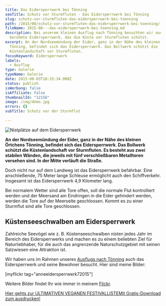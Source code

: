 ```yaml
---
title: Das Eidersperrwerk bei Tönning
seoTitle: Schutz vor Sturmfluten - Das Eidersperrwerk bei Tönning
slug: schutz-vor-sturmfluten-das-eidersperrwerk-bei-toenning
path: /2015/08/schutz-vor-sturmfluten-das-eidersperrwerk-bei-toenning/
fileName: 2015-08---das-eidersperrwerk-bei-toenning.md
description: Bei unserem kleinen Ausflug nach Tönning besuchten wir auch das
  berühmte Eidersperrwerk, das die Küste vor Sturmfluten schützt.
excerpt: An der Nordseemündung der Eider, ganz in der Nähe des kleinen Örtchens
  Tönning, befindet sich das Eidersperrwerk. Das Bollwerk schützt die
  Küstenlandschaft vor Sturmfluten.
focusKeyword: Eidersperrwerk
labels:
  - Ausflug
type: Galerie
typeName: Galerie
date: 2015-08-03T10:33:34.000Z
status: publish
isWerbung: false
isAffiliate: false
thumbnailId: "12156"
image: /img/demo.jpg
errors: {}
subTitle: Schutz vor der Sturmflut
  
---
```


![Nistplätze auf dem Eidersperrwerk](http://cardamonchai.com/wp-content/uploads/2015/08/20161111072_b86f62ee14_z-640x427.jpg "Nistplätze auf dem Eidersperrwerk")

**An der Nordseemündung der Eider, ganz in der Nähe des kleinen Örtchens
Tönning, befindet sich das Eidersperrwerk. Das Bollwerk schützt die
Küstenlandschaft vor Sturmfluten. Es besteht aus zwei stabilen Wänden, die
jeweils mit fünf verschließbaren Metalltoren versehen sind. In der Mitte
verläuft die Straße.**

Doch nicht nur auf dem Landweg ist das Eidersperrwerk befahrbar. Eine
anschließende, 75 Meter lange Schleuse ermöglicht auch den Schiffverkehr.
Insgesamt ist das Eidersperrwerk 4,9 Kilometer lang.

Bei normalem Wetter sind alle Tore offen, soll die normale Flut kontrolliert
werden und der Meersand am Eindringen in die Eider gehindert werden, werden die
Tore auf der Meerseite geschlossen. Kommt es zu einer Sturmflut sind alle Tore
geschlossen.

## Küstenseeschwalben am Eidersperrwerk

Zahlreiche Seevögel wie z. B. Küstenseeschwalben nisten jedes Jahr im Bereich
des Eidersperrwerks und machen es zu einem beliebten Ziel für Naturliebhaber,
für die auch das angrenzende Naturschutzgebiet mit seinen Salzwiesen eine
Attraktion ist.

Wir haben uns im Rahmen unseres
[Ausflugs nach Tönning](/2015/07/toenning-an-der-nordsee) auch das
Eidersperrwerk und seine Bewohner besucht. Hier sind meine Bilder:

[myflickr tag="anneeidersperrwerk72015"]

Weitere Bilder findet Ihr wie immer in meinem
[Flickr](https://www.flickr.com/photos/99929697@N07/).

[Hier gehts zur ULTIMATIVEN VEGANEN FESTIVALLISTEMit Gratis-Download zum ausdrucken!](/2015/03/die-ultimative-vegane-festivalliste)

  